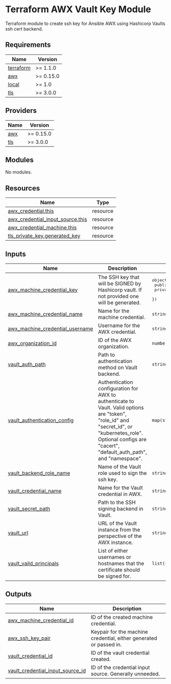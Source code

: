 # Terraform AWX Vault Key Module

Terraform module to create ssh key for Ansible AWX using Hashicorp Vaults ssh cert backend.

<!-- BEGINNING OF PRE-COMMIT-TERRAFORM DOCS HOOK -->
## Requirements

| Name | Version |
|------|---------|
| <a name="requirement_terraform"></a> [terraform](#requirement\_terraform) | >= 1.1.0 |
| <a name="requirement_awx"></a> [awx](#requirement\_awx) | >= 0.15.0 |
| <a name="requirement_local"></a> [local](#requirement\_local) | >= 1.0 |
| <a name="requirement_tls"></a> [tls](#requirement\_tls) | >= 3.0.0 |

## Providers

| Name | Version |
|------|---------|
| <a name="provider_awx"></a> [awx](#provider\_awx) | >= 0.15.0 |
| <a name="provider_tls"></a> [tls](#provider\_tls) | >= 3.0.0 |

## Modules

No modules.

## Resources

| Name | Type |
|------|------|
| [awx_credential.this](https://registry.terraform.io/providers/denouche/awx/latest/docs/resources/credential) | resource |
| [awx_credential_input_source.this](https://registry.terraform.io/providers/denouche/awx/latest/docs/resources/credential_input_source) | resource |
| [awx_credential_machine.this](https://registry.terraform.io/providers/denouche/awx/latest/docs/resources/credential_machine) | resource |
| [tls_private_key.generated_key](https://registry.terraform.io/providers/hashicorp/tls/latest/docs/resources/private_key) | resource |

## Inputs

| Name | Description | Type | Default | Required |
|------|-------------|------|---------|:--------:|
| <a name="input_awx_machine_credential_key"></a> [awx\_machine\_credential\_key](#input\_awx\_machine\_credential\_key) | The SSH key that will be SIGNED by Hashicorp vault. If not provided one will be generated. | <pre>object({<br>    public_key  = string<br>    private_key = string<br>  })</pre> | `null` | no |
| <a name="input_awx_machine_credential_name"></a> [awx\_machine\_credential\_name](#input\_awx\_machine\_credential\_name) | Name for the machine credential. | `string` | n/a | yes |
| <a name="input_awx_machine_credential_username"></a> [awx\_machine\_credential\_username](#input\_awx\_machine\_credential\_username) | Username for the AWX credential. | `string` | `null` | no |
| <a name="input_awx_organization_id"></a> [awx\_organization\_id](#input\_awx\_organization\_id) | ID of the AWX organization. | `number` | n/a | yes |
| <a name="input_vault_auth_path"></a> [vault\_auth\_path](#input\_vault\_auth\_path) | Path to authentication method on Vault backend. | `string` | `"approle"` | no |
| <a name="input_vault_authentication_config"></a> [vault\_authentication\_config](#input\_vault\_authentication\_config) | Authentication configuration for AWX to authenticate to Vault. Valid options are "token", "role\_id" and "secret\_id", or "kubernetes\_role". Optional configs are "cacert", "default\_auth\_path", and "namespace". | `map(string)` | n/a | yes |
| <a name="input_vault_backend_role_name"></a> [vault\_backend\_role\_name](#input\_vault\_backend\_role\_name) | Name of the Vault role used to sign the ssh key. | `string` | n/a | yes |
| <a name="input_vault_credential_name"></a> [vault\_credential\_name](#input\_vault\_credential\_name) | Name for the Vault credential in AWX. | `string` | n/a | yes |
| <a name="input_vault_secret_path"></a> [vault\_secret\_path](#input\_vault\_secret\_path) | Path to the SSH signing backend in Vault. | `string` | `"ssh"` | no |
| <a name="input_vault_url"></a> [vault\_url](#input\_vault\_url) | URL of the Vault instance from the perspective of the AWX instance. | `string` | n/a | yes |
| <a name="input_vault_vaild_principals"></a> [vault\_vaild\_principals](#input\_vault\_vaild\_principals) | List of either usernames or hostnames that the certificate should be signed for. | `list(string)` | `null` | no |

## Outputs

| Name | Description |
|------|-------------|
| <a name="output_awx_machine_credential_id"></a> [awx\_machine\_credential\_id](#output\_awx\_machine\_credential\_id) | ID of the created machine credential. |
| <a name="output_awx_ssh_key_pair"></a> [awx\_ssh\_key\_pair](#output\_awx\_ssh\_key\_pair) | Keypair for the machine credential, either generated or passed in. |
| <a name="output_vault_credential_id"></a> [vault\_credential\_id](#output\_vault\_credential\_id) | ID of the vault credential created. |
| <a name="output_vault_credential_input_source_id"></a> [vault\_credential\_input\_source\_id](#output\_vault\_credential\_input\_source\_id) | ID of the credential input source. Generally unneeded. |
<!-- END OF PRE-COMMIT-TERRAFORM DOCS HOOK -->
